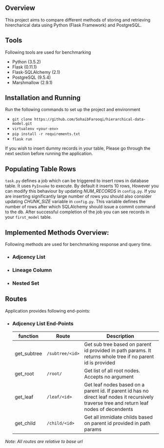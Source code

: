## Overview
This project aims to compare different methods of storing and retrieving hirercharical data using Python (Flask Framework) and PostgreSQL. 

## Tools
Following tools are used for benchmarking
 - Python (3.5.2)
 - Flask (0.11.1)
 - Flask-SQLAlchemy (2.1)
 - PostgreSQL (9.5.4)
 - Marshmallow (2.9.1)

## Installation and Running
Run the following commands to set up the project and environment
 
 - `git clone https://github.com/SohaibFarooqi/hierarchical-data-model.git`
 - `virtualenv <your-env>`
 - `pip install -r requirements.txt`
 - `flask run`

If you wish to insert dummy records in your table, Please go through the next section before running the application.

## Populating Table Rows
`task.py` defines a job which can be triggered to insert rows in database table. It uses `PyInvoke` to execute. By default it inserts 10 rows, However you can 
modify this behaviour by updating *NUM_RECORDS* in `config.py`. If you are inserting significantly large number of rows you should also consider updating *CHUNK_SIZE* variable in `config.py`. This variable defines the number of rows after which SQLAlchemy should issue a commit command to the db. After successful completion of the job you can see records in your `first_model` table.

## Implemented Methods Overview:
Following methods are used for benchmarking response and query time.
 
 - ### Adjcency List

 - ### Lineage Column

 - ### Nested Set

## Routes
Application provides following end-points:
 - ### Adjcency List End-Points
    | function                     |Route                              |Description                                                                                 |
    |---------------------------|----------------------------------|------------------------------------------------------------------------------------------------|
    | get_subtree               |`/subtree/<id>`          	       |Get sub tree based on parent id provided in path params. It returns whole tree if no parent id is provided |
    | get_root                  |`/root/`                          |Get list of all root nodes. Accepts no argument                                                 |
    | get_leaf                  |`/leaf/<id>`          	           |Get leaf nodes based on a parent id. If parent id has no direct leaf nodes it recursively traverse tree and return leaf nodes of decendents      |
    | get_child                 |`/child/<id>`          	       |Get all immidiate childs based on parent id provided in path params                             |

*Note: All routes are relative to base url*

